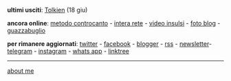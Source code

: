 **ultimi usciti**: [Tolkien](https://cacioman.github.io/ingiro-w22y22-tolkien.html) (18 giu)

**ancora online**: [metodo controcanto](https://cacioman.github.io/MetodoControcanto.html) - [intera rete](https://cacioman.github.io/interarete.html) - [video insulsi](https://www.youtube.com/c/ClaudioGatti44) - [foto blog](https://flickr.com/photos/cacioman/) - [guazzabuglio](https://t.me/s/cacioshared)  

**per rimanere aggiornati**: [twitter](https://twitter.com/cacioman) - [facebook](https://www.facebook.com/ClaudioGatti63) - [blogger](https://cacioman.blogspot.com/) - [rss](http://feeds2.feedburner.com/cacioman) - [newsletter](https://tinyletter.com/cacioman)- [telegram](https://t.me/s/cacioman) - [instagram](https://www.instagram.com/cacioman63/) - [whats app](whatsappQRcode.jpg) - [linktree](https://linktr.ee/cacioman?subscribe)

---    
[about me](https://about.me/cacioman) 
